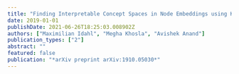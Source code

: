 ```yaml
---
title: "Finding Interpretable Concept Spaces in Node Embeddings using Knowledge Bases"
date: 2019-01-01
publishDate: 2021-06-26T18:25:03.008902Z
authors: ["Maximilian Idahl", "Megha Khosla", "Avishek Anand"]
publication_types: ["2"]
abstract: ""
featured: false
publication: "*arXiv preprint arXiv:1910.05030*"
---
```


